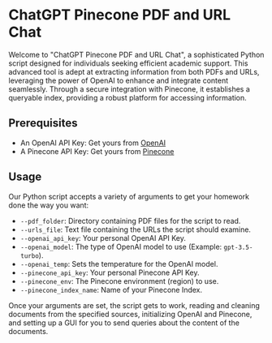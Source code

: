# ChatGPT Pinecone PDF and URL Chat

Welcome to "ChatGPT Pinecone PDF and URL Chat", a sophisticated Python script designed for individuals seeking efficient academic support. This advanced tool is adept at extracting information from both PDFs and URLs, leveraging the power of OpenAI to enhance and integrate content seamlessly. Through a secure integration with Pinecone, it establishes a queryable index, providing a robust platform for accessing information.

## Prerequisites

* An OpenAI API Key: Get yours from [OpenAI](https://platform.openai.com/account/api-keys)
* A Pinecone API Key: Get yours from [Pinecone](https://www.pinecone.io/)

## Usage

Our Python script accepts a variety of arguments to get your homework done the way you want:

* `--pdf_folder`: Directory containing PDF files for the script to read.
* `--urls_file`: Text file containing the URLs the script should examine.
* `--openai_api_key`: Your personal OpenAI API Key.
* `--openai_model`: The type of OpenAI model to use (Example: `gpt-3.5-turbo`).
* `--openai_temp`: Sets the temperature for the OpenAI model.
* `--pinecone_api_key`: Your personal Pinecone API Key.
* `--pinecone_env`: The Pinecone environment (region) to use.
* `--pinecone_index_name`: Name of your Pinecone Index.

Once your arguments are set, the script gets to work, reading and cleaning documents from the specified sources, initializing OpenAI and Pinecone, and setting up a GUI for you to send queries about the content of the documents.